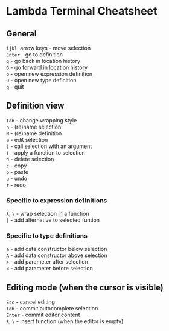 # Lambda Terminal Cheatsheet

## General
`ijkl`, arrow keys - move selection  
`Enter` - go to definition  
`g` - go back in location history  
`G` - go forward in location history  
`o` - open new expression definition  
`O` - open new type definition  
`q` - quit  

## Definition view
`Tab` - change wrapping style  
`n` - (re)name selection  
`N` - (re)name definition  
`e` - edit selection  
`)` - call selection with an argument  
`(` - apply a function to selection  
`d` - delete selection  
`c` - copy  
`p` - paste  
`u` - undo  
`r` - redo  

### Specific to expression definitions
`λ`, `\` - wrap selection in a function  
`|` - add alternative to selected funtion  

### Specific to type definitions
`a` - add data constructor below selection  
`A` - add data constructor above selection  
`>` - add parameter after selection  
`<` - add parameter before selection  

## Editing mode (when the cursor is visible)
`Esc` - cancel editing  
`Tab` - commit autocomplete selection  
`Enter` - commit editor content  
`λ`, `\` - insert function (when the editor is empty)  
